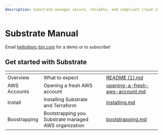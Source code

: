 ```yaml
---
description: Substrate manages secure, reliable, and compliant cloud infrastructure in AWS.
---
```


# Substrate Manual

Email [hello@src-bin.com](mailto:hello@src-bin.com) for a demo or to subscribe!

## Get started with Substrate

<table data-card-size="large" data-view="cards"><thead><tr><th></th><th></th><th></th><th data-hidden data-card-target data-type="content-ref"></th></tr></thead><tbody><tr><td>Overview</td><td>What to expect</td><td></td><td><a href="README (1).md">README (1).md</a></td></tr><tr><td>AWS Accounts</td><td>Opening a fresh AWS account</td><td></td><td><a href="getting-started/opening-a-fresh-aws-account.md">opening-a-fresh-aws-account.md</a></td></tr><tr><td>Install</td><td>Installing Substrate and Terraform</td><td></td><td><a href="getting-started/installing.md">installing.md</a></td></tr><tr><td>Boostrapping</td><td>Bootstrapping you Substrate managed AWS organization</td><td></td><td><a href="getting-started/bootstrapping.md">bootstrapping.md</a></td></tr></tbody></table>
